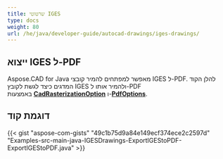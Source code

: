 ```yaml
---
title: שרטוטי IGES
type: docs
weight: 80
url: /he/java/developer-guide/autocad-drawings/iges-drawings/
---
```


## **ייצוא IGES ל-PDF**

Aspose.CAD for Java מאפשר למפתחים להמיר קובצי IGES ל-PDF. להלן הקוד המדגים כיצד לגשת לקובץ IGES ולהמיר אותו ל-PDF באמצעות [**CadRasterizationOption**](https://reference.aspose.com/cad/java/com.aspose.cad.imageoptions/CadRasterizationOptions) ו-[**PdfOptions**](https://reference.aspose.com/cad/java/com.aspose.cad.imageoptions/PdfOptions).

## דוגמת קוד

{{< gist "aspose-com-gists" "49c1b75d9a84e149ecf374ece2c2597d" "Examples-src-main-java-IGESDrawings-ExportIGEStoPDF-ExportIGEStoPDF.java" >}}
